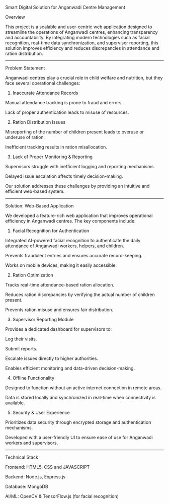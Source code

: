 Smart Digital Solution for Anganwadi Centre Management

Overview

This project is a scalable and user-centric web application designed to streamline the operations of Anganwadi centres, enhancing transparency and accountability. By integrating modern technologies such as facial recognition, real-time data synchronization, and supervisor reporting, this solution improves efficiency and reduces discrepancies in attendance and ration distribution.


---

Problem Statement

Anganwadi centres play a crucial role in child welfare and nutrition, but they face several operational challenges:

1. Inaccurate Attendance Records

Manual attendance tracking is prone to fraud and errors.

Lack of proper authentication leads to misuse of resources.



2. Ration Distribution Issues

Misreporting of the number of children present leads to overuse or underuse of ration.

Inefficient tracking results in ration misallocation.



3. Lack of Proper Monitoring & Reporting

Supervisors struggle with inefficient logging and reporting mechanisms.

Delayed issue escalation affects timely decision-making.




Our solution addresses these challenges by providing an intuitive and efficient web-based system.


---

Solution: Web-Based Application

We developed a feature-rich web application that improves operational efficiency in Anganwadi centres. The key components include:

1. Facial Recognition for Authentication

Integrated AI-powered facial recognition to authenticate the daily attendance of Anganwadi workers, helpers, and children.

Prevents fraudulent entries and ensures accurate record-keeping.

Works on mobile devices, making it easily accessible.


2. Ration Optimization

Tracks real-time attendance-based ration allocation.

Reduces ration discrepancies by verifying the actual number of children present.

Prevents ration misuse and ensures fair distribution.


3. Supervisor Reporting Module

Provides a dedicated dashboard for supervisors to:

Log their visits.

Submit reports.

Escalate issues directly to higher authorities.


Enables efficient monitoring and data-driven decision-making.


4. Offline Functionality

Designed to function without an active internet connection in remote areas.

Data is stored locally and synchronized in real-time when connectivity is available.


5. Security & User Experience

Prioritizes data security through encrypted storage and authentication mechanisms.

Developed with a user-friendly UI to ensure ease of use for Anganwadi workers and supervisors.



---

Technical Stack

Frontend: HTML5, CSS and JAVASCRIPT

Backend: Node.js, Express.js

Database: MongoDB

AI/ML: OpenCV & TensorFlow.js (for facial recognition)